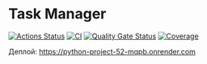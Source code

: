 # Task Manager

[![Actions Status](https://github.com/spoddub/python-project-52/actions/workflows/hexlet-check.yml/badge.svg)](https://github.com/spoddub/python-project-52/actions)
[![CI](https://github.com/spoddub/python-project-52/actions/workflows/ci.yml/badge.svg)](https://github.com/spoddub/python-project-52/actions/workflows/ci.yml)
[![Quality Gate Status](https://sonarcloud.io/api/project_badges/measure?project=spoddub_python-project-52&metric=alert_status)](https://sonarcloud.io/summary/new_code?id=spoddub_python-project-52)
[![Coverage](https://sonarcloud.io/api/project_badges/measure?project=spoddub_python-project-52&metric=coverage)](https://sonarcloud.io/summary/new_code?id=spoddub_python-project-52)

Деплой: https://python-project-52-mqpb.onrender.com
